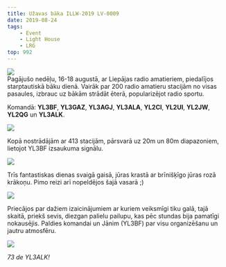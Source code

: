 ```yaml
---
title: Užavas bāka ILLW-2019 LV-0009
date: 2019-08-24
tags:
    - Event
    - Light House
    - LRG
top: 992
---
```


![](/posts/8/1.jpg)  
Pagājušo nedēļu, 16-18 augustā, ar Liepājas radio amatieriem, piedalījos starptautiskā bāku dienā. Vairāk par 200 radio amatieru stacijām no visas pasaules, izbrauc uz bākām strādāt ēterā, popularizējot radio sportu.

Komandā: **YL3BF**, **YL3GAZ**, **YL3AGJ**, **YL3ALA**, **YL2CI**, **YL2UI**, **YL2JW**, **YL2QG** un **YL3ALK**.
  
<!-- more -->

![](/posts/8/2.jpg)

Kopā nostrādājām ar 413 stacijām, pārsvarā uz 20m un 80m diapazoniem, lietojot YL3BF izsaukuma signālu.  

![](/posts/8/3.jpg)

Trīs fantastiskas dienas svaigā gaisā, jūras krastā ar brīnišķīgo jūras rozā krākoņu. Pimo reizi arī nopeldējos šajā vasarā ;)

![](/posts/8/4.jpg)

Priecājos par dažiem izaicinājumiem ar kuriem veiksmīgi tiku galā, tajā skaitā, priekš sevis, diezgan palielu pailupu, kas pēc stundas bija pamatīgi nokausējis. Paldies komandai un Jānim (YL3BF) par visu organizēšanu un jautru atmosfēru.

![](/posts/8/5.jpg)

*73 de YL3ALK!*



